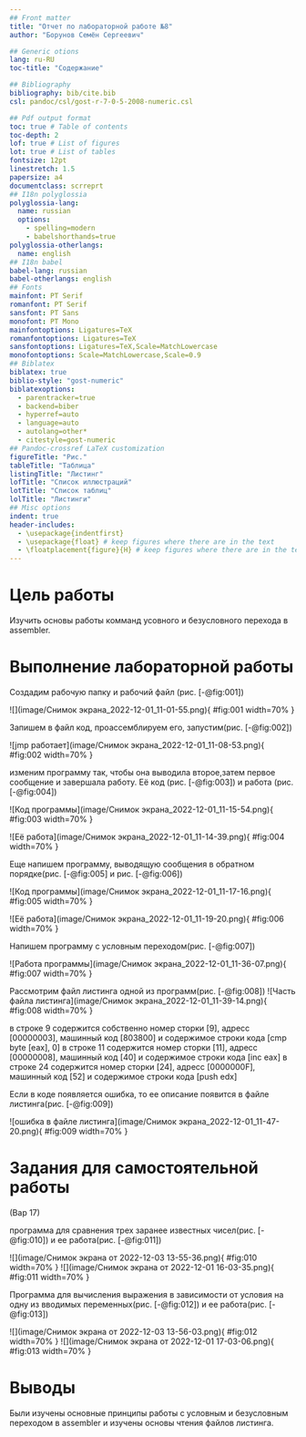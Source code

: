 ```yaml
---
## Front matter
title: "Отчет по лабораторной работе №8"
author: "Борунов Семён Сергеевич"

## Generic otions
lang: ru-RU
toc-title: "Содержание"

## Bibliography
bibliography: bib/cite.bib
csl: pandoc/csl/gost-r-7-0-5-2008-numeric.csl

## Pdf output format
toc: true # Table of contents
toc-depth: 2
lof: true # List of figures
lot: true # List of tables
fontsize: 12pt
linestretch: 1.5
papersize: a4
documentclass: scrreprt
## I18n polyglossia
polyglossia-lang:
  name: russian
  options:
	- spelling=modern
	- babelshorthands=true
polyglossia-otherlangs:
  name: english
## I18n babel
babel-lang: russian
babel-otherlangs: english
## Fonts
mainfont: PT Serif
romanfont: PT Serif
sansfont: PT Sans
monofont: PT Mono
mainfontoptions: Ligatures=TeX
romanfontoptions: Ligatures=TeX
sansfontoptions: Ligatures=TeX,Scale=MatchLowercase
monofontoptions: Scale=MatchLowercase,Scale=0.9
## Biblatex
biblatex: true
biblio-style: "gost-numeric"
biblatexoptions:
  - parentracker=true
  - backend=biber
  - hyperref=auto
  - language=auto
  - autolang=other*
  - citestyle=gost-numeric
## Pandoc-crossref LaTeX customization
figureTitle: "Рис."
tableTitle: "Таблица"
listingTitle: "Листинг"
lofTitle: "Список иллюстраций"
lotTitle: "Список таблиц"
lolTitle: "Листинги"
## Misc options
indent: true
header-includes:
  - \usepackage{indentfirst}
  - \usepackage{float} # keep figures where there are in the text
  - \floatplacement{figure}{H} # keep figures where there are in the text
---
```


# Цель работы

Изучить основы работы комманд усовного и безусловного перехода в assembler.

# Выполнение лабораторной работы

Создадим рабочую папку и рабочий файл (рис. [-@fig:001])

![](image/Снимок экрана_2022-12-01_11-01-55.png){ #fig:001 width=70% }

Запишем в файл код, проассемблируем его, запустим(рис. [-@fig:002])

![jmp работает](image/Снимок экрана_2022-12-01_11-08-53.png){ #fig:002 width=70% }

изменим программу так, чтобы она выводила второе,затем первое сообщение и завершала работу. Её код (рис. [-@fig:003]) и работа (рис. [-@fig:004])

![Код программы](image/Снимок экрана_2022-12-01_11-15-54.png){ #fig:003 width=70% }

![Её работа](image/Снимок экрана_2022-12-01_11-14-39.png){ #fig:004 width=70% }

Еще напишем программу, выводящую сообщения в обратном порядке(рис. [-@fig:005] и рис. [-@fig:006])

![Код программы](image/Снимок экрана_2022-12-01_11-17-16.png){ #fig:005 width=70% }

![Её работа](image/Снимок экрана_2022-12-01_11-19-20.png){ #fig:006 width=70% }

Напишем программу с условным переходом(рис. [-@fig:007])

![Работа программы](image/Снимок экрана_2022-12-01_11-36-07.png){ #fig:007 width=70% }

Рассмотрим файл листинга одной из программ(рис. [-@fig:008])
![Часть файла листинга](image/Снимок экрана_2022-12-01_11-39-14.png){ #fig:008 width=70% }

в строке 9 содержится собственно номер сторки [9], адресс [00000003], машинный код [803800] и содержимое строки кода [cmp byte [eax], 0]
в строке 11 содержится номер сторки [11], адресс [00000008], машинный код [40] и содержимое строки кода [inc eax]
в строке 24 содержится номер сторки [24], адресс [0000000F], машинный код [52] и содержимое строки кода [push edx]

Если в коде появляется ошибка, то ее описание появится в файле листинга(рис. [-@fig:009])

![ошибка в файле листинга](image/Снимок экрана_2022-12-01_11-47-20.png){ #fig:009 width=70% }

# Задания для самостоятельной работы

(Вар 17)

программа для сравнения трех заранее известных чисел(рис. [-@fig:010]) и ее работа(рис. [-@fig:011])

![](image/Снимок экрана от 2022-12-03 13-55-36.png){ #fig:010 width=70% }
![](image/Снимок экрана от 2022-12-01 16-03-35.png){ #fig:011 width=70% }

Программа для вычисления выражения в зависимости от условия на одну из вводимых переменных(рис. [-@fig:012]) и ее работа(рис. [-@fig:013])

![](image/Снимок экрана от 2022-12-03 13-56-03.png){ #fig:012 width=70% }
![](image/Снимок экрана от 2022-12-01 17-03-06.png){ #fig:013 width=70% }

# Выводы

Были изучены основные принципы работы с условным и безусловным переходом в assembler и изучены основы чтения файлов листинга.

